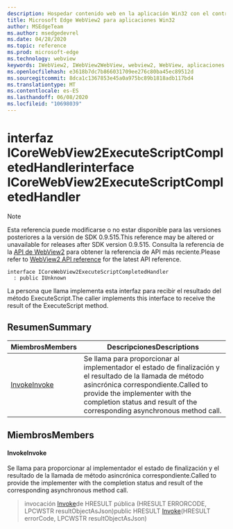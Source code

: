 ```yaml
---
description: Hospedar contenido web en la aplicación Win32 con el control Microsoft Edge WebView2
title: Microsoft Edge WebView2 para aplicaciones Win32
author: MSEdgeTeam
ms.author: msedgedevrel
ms.date: 04/28/2020
ms.topic: reference
ms.prod: microsoft-edge
ms.technology: webview
keywords: IWebView2, IWebView2WebView, webview2, WebView, aplicaciones Win32, Win32, Edge, ICoreWebView2, ICoreWebView2Controller, control de explorador, HTML Edge
ms.openlocfilehash: e3618b7dc7b866031709ee276c80ba45ec89512d
ms.sourcegitcommit: 8dca1c1367853e45a0a975bc89b1818adb117bd4
ms.translationtype: MT
ms.contentlocale: es-ES
ms.lasthandoff: 06/08/2020
ms.locfileid: "10698039"
---
```

# <span data-ttu-id="1e5de-104">interfaz ICoreWebView2ExecuteScriptCompletedHandler</span><span class="sxs-lookup"><span data-stu-id="1e5de-104">interface ICoreWebView2ExecuteScriptCompletedHandler</span></span> 

> [!NOTE]
> <span data-ttu-id="1e5de-105">Esta referencia puede modificarse o no estar disponible para las versiones posteriores a la versión de SDK 0.9.515.</span><span class="sxs-lookup"><span data-stu-id="1e5de-105">This reference may be altered or unavailable for releases after SDK version 0.9.515.</span></span> <span data-ttu-id="1e5de-106">Consulta la referencia de la [API de WebView2](../../../webview2-api-reference.md) para obtener la referencia de API más reciente.</span><span class="sxs-lookup"><span data-stu-id="1e5de-106">Please refer to [WebView2 API reference](../../../webview2-api-reference.md) for the latest API reference.</span></span>

```
interface ICoreWebView2ExecuteScriptCompletedHandler
  : public IUnknown
```

<span data-ttu-id="1e5de-107">La persona que llama implementa esta interfaz para recibir el resultado del método ExecuteScript.</span><span class="sxs-lookup"><span data-stu-id="1e5de-107">The caller implements this interface to receive the result of the ExecuteScript method.</span></span>

## <span data-ttu-id="1e5de-108">Resumen</span><span class="sxs-lookup"><span data-stu-id="1e5de-108">Summary</span></span>

 <span data-ttu-id="1e5de-109">Miembros</span><span class="sxs-lookup"><span data-stu-id="1e5de-109">Members</span></span>                        | <span data-ttu-id="1e5de-110">Descripciones</span><span class="sxs-lookup"><span data-stu-id="1e5de-110">Descriptions</span></span>
--------------------------------|---------------------------------------------
[<span data-ttu-id="1e5de-111">Invoke</span><span class="sxs-lookup"><span data-stu-id="1e5de-111">Invoke</span></span>](#invoke) | <span data-ttu-id="1e5de-112">Se llama para proporcionar al implementador el estado de finalización y el resultado de la llamada de método asincrónica correspondiente.</span><span class="sxs-lookup"><span data-stu-id="1e5de-112">Called to provide the implementer with the completion status and result of the corresponding asynchronous method call.</span></span>

## <span data-ttu-id="1e5de-113">Miembros</span><span class="sxs-lookup"><span data-stu-id="1e5de-113">Members</span></span>

#### <span data-ttu-id="1e5de-114">Invoke</span><span class="sxs-lookup"><span data-stu-id="1e5de-114">Invoke</span></span> 

<span data-ttu-id="1e5de-115">Se llama para proporcionar al implementador el estado de finalización y el resultado de la llamada de método asincrónica correspondiente.</span><span class="sxs-lookup"><span data-stu-id="1e5de-115">Called to provide the implementer with the completion status and result of the corresponding asynchronous method call.</span></span>

> <span data-ttu-id="1e5de-116">invocación [Invoke](#invoke)de HRESULT pública (HRESULT ERRORCODE, LPCWSTR resultObjectAsJson)</span><span class="sxs-lookup"><span data-stu-id="1e5de-116">public HRESULT [Invoke](#invoke)(HRESULT errorCode, LPCWSTR resultObjectAsJson)</span></span>

